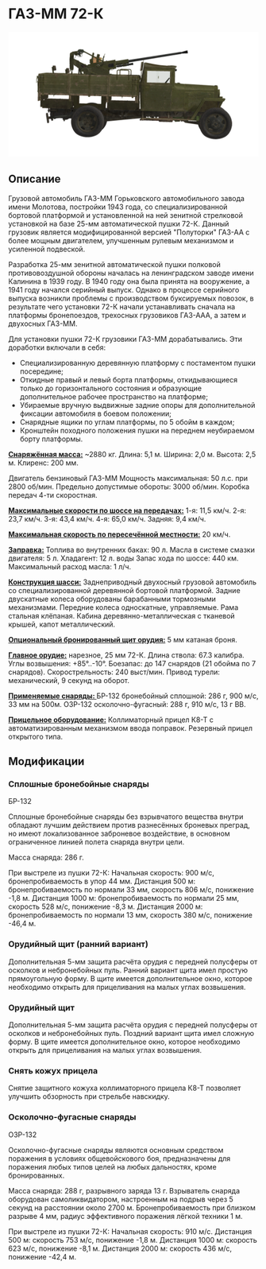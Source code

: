 # ГАЗ-ММ 72-К

![_gaz-mm-72k](../images/_gaz-mm-72k.png)

## Описание

Грузовой автомобиль ГАЗ-ММ Горьковского автомобильного завода имени Молотова, постройки 1943 года, со специализированной бортовой платформой и установленной на ней зенитной стрелковой установкой на базе 25-мм автоматической пушки 72-К. Данный грузовик является модифицированной версией "Полуторки" ГАЗ-АА с более мощным двигателем, улучшенным рулевым механизмом и усиленной подвеской.

Разработка 25-мм зенитной автоматической пушки полковой противовоздушной обороны началась на ленинградском заводе имени Калинина в 1939 году. В 1940 году она была принята на вооружение, а 1941 году начался серийный выпуск. Однако в процессе серийного выпуска возникли проблемы с производством буксируемых повозок, в результате чего установки 72-К начали устанавливать сначала на платформы бронепоездов, трехосных грузовиков ГАЗ-ААА, а затем и двухосных ГАЗ-ММ.

Для установки пушки 72-К грузовики ГАЗ-ММ дорабатывались. Эти доработки включали в себя:
- Специализированную деревянную платформу с постаментом пушки посередине;
- Откидные правый и левый борта платформы, откидывающиеся только до горизонтального состояния и образующие дополнительное рабочее пространство на платформе;
- Убираемые вручную выдвижные задние опоры для дополнительной фиксации автомобиля в боевом положении;
- Снарядные ящики по углам платформы, по 5 обойм в каждом;
- Кронштейн походного положения пушки на переднем неубираемом борту платформы.

<b><u>Снаряжённая масса:</u></b> ~2880 кг.
Длина: 5,1 м.
Ширина: 2,0 м.
Высота: 2,5 м.
Клиренс: 200 мм.

Двигатель бензиновый ГАЗ-ММ
Мощность максимальная: 50 л.с. при 2800 об/мин.
Предельно допустимые обороты: 3000 об/мин.
Коробка передач 4-ти скоростная.

<b><u>Максимальные скорости по шоссе на передачах:</u></b>
1-я: 11,5 км/ч.
2-я: 23,7 км/ч.
3-я: 43,4 км/ч.
4-я: 65,0 км/ч.
Задняя: 9,4 км/ч.

<b><u>Максимальная скорость по пересечённой местности:</u></b> 20 км/ч.

<b><u>Заправка:</u></b>
Топлива во внутренних баках: 90 л.
Масла в системе смазки двигателя: 5 л.
Хладагент: 12 л. воды
Запас хода по шоссе: 440 км.
Максимальный расход масла: 1 л/ч.

<b><u>Конструкция шасси:</u></b>
Заднеприводный двухосный грузовой автомобиль со специализированной деревянной бортовой платформой.
Задние двускатные колеса оборудованы барабанными тормозными механизмами. Передние колеса односкатные, управляемые.
Рама стальная клёпаная. Кабина деревянно-металлическая с тканевой крышей, капот металлический.

<b><u>Опциональный бронированный щит орудия:</u></b>
5 мм катаная броня.

<b><u>Главное орудие:</u></b> нарезное, 25 мм 72-К.
Длина ствола: 67.3 калибра.
Углы возвышения: +85°..-10°.
Боезапас: до 147 снарядов (21 обойма по 7 снарядов).
Скорострельность: 240 выст/мин.
Привод турели: механический, 9 секунд на оборот.

<b><u>Применяемые снаряды: </u></b>
БР-132 бронебойный сплошной: 286 г, 900 м/с, 33 мм на 500м.
ОЗР-132 осколочно-фугасный: 288 г, 910 м/с, 13 г ВВ.

<b><u>Прицельное оборудование:</u></b>
Коллиматорный прицел К8-Т с автоматизированным механизмом ввода поправок.
Резервный прицел открытого типа.


## Модификации

### Сплошные бронебойные снаряды

БР-132

Сплошные бронебойные снаряды без взрывчатого вещества внутри обладают лучшим действием против разнесённых броневых преград, но имеют локализованное заброневое воздействие, в основном ограниченное линией полета снаряда внутри цели.

Масса снаряда: 286 г.

При выстреле из пушки 72-К:
Начальная скорость: 900 м/с, бронепробиваемость в упор 44 мм.
Дистанция 500 м: бронепробиваемость по нормали 33 мм, скорость 806 м/с, понижение -1,8 м.
Дистанция 1000 м: бронепробиваемость по нормали 25 мм, скорость 528 м/с, понижение -8,3 м.
Дистанция 2000 м: бронепробиваемость по нормали 13 мм, скорость 380 м/с, понижение -46,4 м.

### Орудийный щит (ранний вариант)

Дополнительная 5-мм защита расчёта орудия с передней полусферы от осколков и небронебойных пуль. Ранний вариант щита имел простую прямоугольную форму.
В щите имеется дополнительное окно, которое необходимо открыть для прицеливания на малых углах возвышения.

### Орудийный щит

Дополнительная 5-мм защита расчёта орудия с передней полусферы от осколков и небронебойных пуль. Поздний вариант щита имел сложную форму.
В щите имеется дополнительное окно, которое необходимо открыть для прицеливания на малых углах возвышения.

### Снять кожух прицела

Снятие защитного кожуха коллиматорного прицела К8-Т позволяет улучшить обзорность при стрельбе навскидку.

### Осколочно-фугасные снаряды

ОЗР-132

Осколочно-фугасные снаряды являются основным средством поражения в условиях общевойскового боя, предназначены для поражения любых типов целей на любых дальностях, кроме бронированных.

Масса снаряда: 288 г, разрывного заряда 13 г.
Взрыватель снаряда оборудован самоликвидатором, настроенным на подрыв через 5 секунд на расстоянии около 2700 м.
Бронепробиваемость при близком разрыве 4 мм, радиус эффективного поражения лёгкой техники 1 м.

При выстреле из пушки 72-К:
Начальная скорость: 910 м/с.
Дистанция 500 м: скорость 753 м/с, понижение -1,8 м.
Дистанция 1000 м: скорость 623 м/с, понижение -8,1 м.
Дистанция 2000 м: скорость 436 м/с, понижение -42,4 м.
